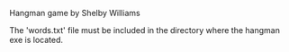 Hangman game
by Shelby Williams


The 'words.txt' file must be included in the directory where the hangman exe is located.


